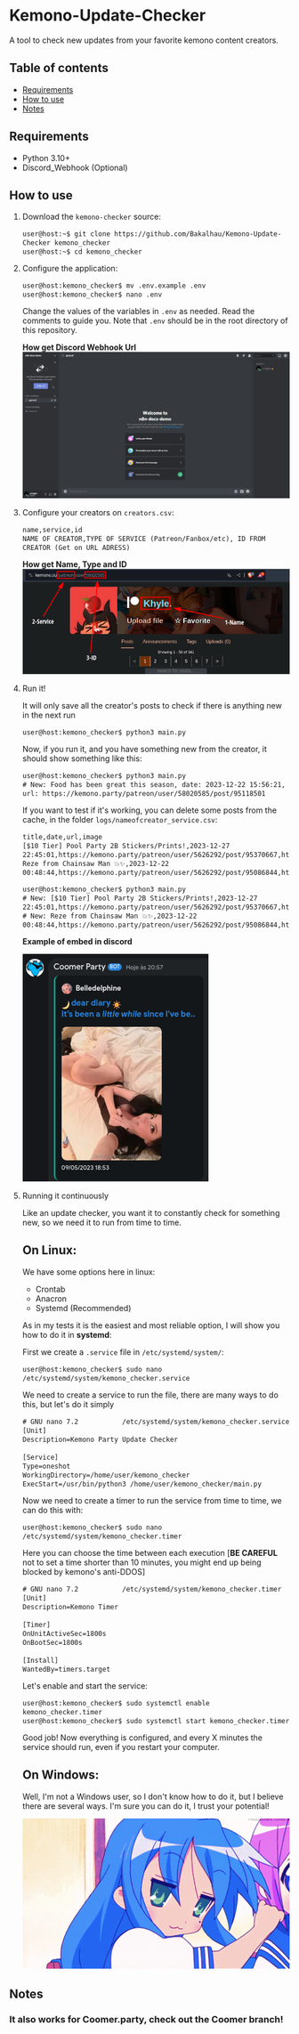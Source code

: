 # Kemono-Update-Checker
A tool to check new updates from your favorite kemono content creators.

## Table of contents
- [Requirements](#requirements)
- [How to use](#how-to-use)
- [Notes](#notes)

## Requirements
- Python 3.10+
- Discord_Webhook (Optional)

## How to use
1. Download the `kemono-checker` source:

    ```console
    user@host:~$ git clone https://github.com/Bakalhau/Kemono-Update-Checker kemono_checker
    user@host:~$ cd kemono_checker
    ```
2. Configure the application:

    ```console
    user@host:kemono_checker$ mv .env.example .env
    user@host:kemono_checker$ nano .env
    ```

    Change the values of the variables in `.env` as needed.
    Read the comments to guide you. Note that `.env` should be in the root
    directory of this repository.

    **How get Discord Webhook Url**
    ![How get Discord Webhook Url](tutorial/webhook.gif)

3. Configure your creators on `creators.csv`:

    ```csv
    name,service,id
    NAME OF CREATOR,TYPE OF SERVICE (Patreon/Fanbox/etc), ID FROM CREATOR (Get on URL ADRESS)
    ```

    **How get Name, Type and ID**
    ![How get Name, Type and ID](tutorial/kemono.png)

4. Run it!

    It will only save all the creator's posts to check if there is anything new in the next run
    ```console
    user@host:kemono_checker$ python3 main.py
    ```

    Now, if you run it, and you have something new from the creator, it should show something like this:
    ```console
    user@host:kemono_checker$ python3 main.py
    # New: Food has been great this season, date: 2023-12-22 15:56:21, url: https://kemono.party/patreon/user/58020585/post/95118501
    ```
    If you want to test if it's working, you can delete some posts from the cache, in the folder `logs/nameofcreator_service.csv`:
    ```csv
    title,date,url,image
    [$10 Tier] Pool Party 2B Stickers/Prints!,2023-12-27 22:45:01,https://kemono.party/patreon/user/5626292/post/95370667,https://img.kemono.su/thumbnail/data/95/07/9507c7604637d5489165f864d436e1cd8cc02a4f76de5711179290b847dfa294.png
    Reze from Chainsaw Man 💥✨,2023-12-22 00:48:44,https://kemono.party/patreon/user/5626292/post/95086844,https://img.kemono.su/thumbnail/data/be/e1/bee1712f401ce4cfc8c542bad9af816cc16004daca06a60c70eb052b45749434.png
    ```

    ```console
    user@host:kemono_checker$ python3 main.py
    # New: [$10 Tier] Pool Party 2B Stickers/Prints!,2023-12-27 22:45:01,https://kemono.party/patreon/user/5626292/post/95370667,https://img.kemono.su/thumbnail/data/95/07/9507c7604637d5489165f864d436e1cd8cc02a4f76de5711179290b847dfa294.png
    # New: Reze from Chainsaw Man 💥✨,2023-12-22 00:48:44,https://kemono.party/patreon/user/5626292/post/95086844,https://img.kemono.su/thumbnail/data/be/e1/bee1712f401ce4cfc8c542bad9af816cc16004daca06a60c70eb052b45749434.png
    ```
    **Example of embed in discord**
    
    ![Embed on discord](tutorial/embed.png)

5. Running it continuously

    Like an update checker, you want it to constantly check for something new, so we need it to run from time to time.

    ## On Linux:
    We have some options here in linux:
    - Crontab
    - Anacron
    - Systemd (Recommended)

    As in my tests it is the easiest and most reliable option, I will show you how to do it in **systemd**:

    First we create a `.service` file in `/etc/systemd/system/`:
    ```console
    user@host:kemono_checker$ sudo nano /etc/systemd/system/kemono_checker.service
    ```

    We need to create a service to run the file, there are many ways to do this, but let's do it simply
    ```console
    # GNU nano 7.2           /etc/systemd/system/kemono_checker.service
    [Unit]
    Description=Kemono Party Update Checker

    [Service]
    Type=oneshot
    WorkingDirectory=/home/user/kemono_checker
    ExecStart=/usr/bin/python3 /home/user/kemono_checker/main.py
    ```

    Now we need to create a timer to run the service from time to time, we can do this with:
    ```console
    user@host:kemono_checker$ sudo nano /etc/systemd/system/kemono_checker.timer
    ```

    Here you can choose the time between each execution [**BE CAREFUL** not to set a time shorter than 10 minutes, you might end up being blocked by kemono's anti-DDOS]
    ```console
    # GNU nano 7.2           /etc/systemd/system/kemono_checker.timer
    [Unit]
    Description=Kemono Timer

    [Timer]
    OnUnitActiveSec=1800s
    OnBootSec=1800s

    [Install]
    WantedBy=timers.target
    ```

    Let's enable and start the service:
    ```console
    user@host:kemono_checker$ sudo systemctl enable kemono_checker.timer
    user@host:kemono_checker$ sudo systemctl start kemono_checker.timer
    ```

    Good job! Now everything is configured, and every X minutes the service should run, even if you restart your computer.

    ## On Windows:

    Well, I'm not a Windows user, so I don't know how to do it, but I believe there are several ways. I'm sure you can do it, I trust your potential!

    ![Good Luck!](tutorial/good_luck.gif)

## Notes

### It also works for Coomer.party, check out the Coomer branch!